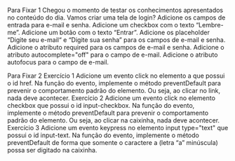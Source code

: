 Para Fixar 1
  Chegou o momento de testar os conhecimentos apresentados no conteúdo do dia. Vamos criar uma tela de login?
  Adicione os campos de entrada para e-mail e senha.
  Adicione um checkbox com o texto “Lembre-me”.
  Adicione um botão com o texto “Entrar”.
  Adicione os placeholder “Digite seu e-mail“ e “Digite sua senha” para os campos de e-mail e senha.
  Adicione o atributo required para os campos de e-mail e senha.
  Adicione o atributo autocomplete="off" para o campo de e-mail.
  Adicione o atributo autofocus para o campo de e-mail.

Para Fixar 2
  Exercício 1
  Adicione um evento click no elemento a que possui o id href. Na função do evento, implemente o método preventDefault para prevenir o comportamento padrão do elemento. Ou seja, ao clicar no link, nada deve acontecer.
  Exercício 2
  Adicione um evento click no elemento checkbox que possui o id input-checkbox. Na função do evento, implemente o método preventDefault para prevenir o comportamento padrão do elemento. Ou seja, ao clicar na caixinha, nada deve acontecer.
  Exercício 3
  Adicione um evento keypress no elemento input type="text" que possui o id input-text. Na função do evento, implemente o método preventDefault de forma que somente o caractere a (letra “a” minúscula) possa ser digitado na caixinha.